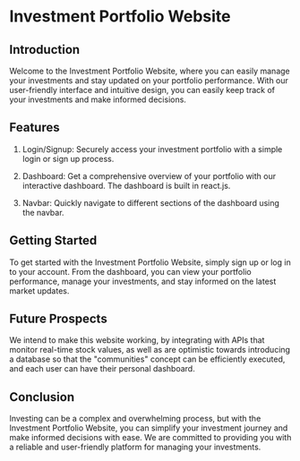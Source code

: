 # Investment Portfolio Website

## Introduction
Welcome to the Investment Portfolio Website, where you can easily manage your investments and stay updated on your portfolio performance. With our user-friendly interface and intuitive design, you can easily keep track of your investments and make informed decisions.

## Features
1. Login/Signup: Securely access your investment portfolio with a simple login or sign up process.

2. Dashboard: Get a comprehensive overview of your portfolio with our interactive dashboard. The dashboard is built in react.js.

3. Navbar: Quickly navigate to different sections of the dashboard using the navbar.

## Getting Started
To get started with the Investment Portfolio Website, simply sign up or log in to your account. From the dashboard, you can view your portfolio performance, manage your investments, and stay informed on the latest market updates.

## Future Prospects
We intend to make this website working, by integrating with APIs that monitor real-time stock values, as well as are optimistic towards introducing a database so that the "communities" concept can be efficiently executed, and each user can have their personal dashboard.

## Conclusion
Investing can be a complex and overwhelming process, but with the Investment Portfolio Website, you can simplify your investment journey and make informed decisions with ease. We are committed to providing you with a reliable and user-friendly platform for managing your investments.
